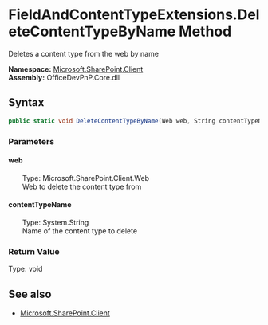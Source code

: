 # FieldAndContentTypeExtensions.DeleteContentTypeByName Method  
Deletes a content type from the web by name  

**Namespace:** [Microsoft.SharePoint.Client](Microsoft.SharePoint.Client.md)  
**Assembly:** OfficeDevPnP.Core.dll  
## Syntax
```C#
public static void DeleteContentTypeByName(Web web, String contentTypeName)
```
### Parameters
#### web  
&emsp;&emsp;Type: Microsoft.SharePoint.Client.Web  
&emsp;&emsp;Web to delete the content type from  

#### contentTypeName  
&emsp;&emsp;Type: System.String  
&emsp;&emsp;Name of the content type to delete  

### Return Value
Type: void  

## See also
- [Microsoft.SharePoint.Client](Microsoft.SharePoint.Client.md)

